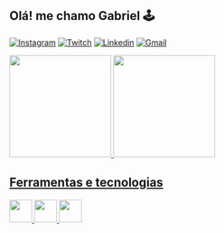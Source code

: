 ## Olá! me chamo Gabriel 🕹️

[![Instagram](https://img.shields.io/badge/Instagram-E4405F?style=for-the-badge&logo=instagram&logoColor=white)](#)
[![Twitch](https://img.shields.io/badge/Twitch-9146FF?style=for-the-badge&logo=twitch&logoColor=white)](#)
[![Linkedin](https://img.shields.io/badge/LinkedIn-0077B5?style=for-the-badge&logo=linkedin&logoColor=white)](https://www.linkedin.com/in/gabriel-teles-4b32a414b/)
[![Gmail](https://img.shields.io/badge/Gmail-D14836?style=for-the-badge&logo=gmail&logoColor=white)](mailto:gabrielteles.tms@gmail.com)

<div>
<a href="https://github.com/GabrielTelesDeveloper">
<img loading="lazy" height="180em" src="https://github-readme-stats.vercel.app/api/top-langs/?username=GabrielTelesDeveloper&layout=compact&langs_count=7&theme=tokyonight"/>
<img loading="lazy" height="180em" src="https://github-readme-stats.vercel.app/api?username=GabrielTelesDeveloper&show_icons=true&theme=tokyonight&include_all_commits=true&count_private=true"/>
</div>

## Ferramentas e tecnologias

<img loading="lazy" src="https://cdn.jsdelivr.net/gh/devicons/devicon/icons/docker/docker-plain-wordmark.svg" width="40" height="40"/> 
<img loading="lazy" src="https://cdn.jsdelivr.net/gh/devicons/devicon/icons/html5/html5-plain-wordmark.svg" width="40" height="40"/> 
<img loading="lazy" src="https://cdn.jsdelivr.net/gh/devicons/devicon/icons/css3/css3-plain-wordmark.svg" width="40" height="40"/> 

